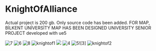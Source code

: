 # KnightOfAlliance
Actual project is 200 gb. Only source code has been added.
FOR MAP, BİLKENT UNİVERSİTY MAP HAS BEEN DESIGNED
UNIVERSITY SENIOR PROJECT developed with ue5


![7](https://github.com/KaanArslans/KnightOfAlliance/assets/100374988/e72bb175-6101-4d70-b61a-f7da1e733189)
![6](https://github.com/KaanArslans/KnightOfAlliance/assets/100374988/be02bbc2-4005-4008-8795-5bdeedc3e410)
![8](https://github.com/KaanArslans/KnightOfAlliance/assets/100374988/15a336b2-e987-4a12-8a36-746d8f321d3b)
![knightof1](https://github.com/KaanArslans/KnightOfAlliance/assets/100374988/70ea410a-2b9c-4660-a92f-8f888eb04f25)
![](https://github.com/KaanArslans/KnightOfAlliance/assets/100374988/d1fabefc-4fbb-4755-b752-ef65f961ecb2)
![4](https://github.com/KaanArslans/KnightOfAlliance/assets/100374988/d8f4ae8c-71e7-4d8c-9dd7-2dc2144e850e)
![5](https://github.com/KaanArslans/KnightOfAlliance/assets/100374988/a9428862-3c4c-404d-a330-c2bd821cdb1d)![3]
![knightof2](https://github.com/KaanArslans/KnightOfAlliance/assets/100374988/ebfae574-af7d-4d85-8a8c-ed9e5d904a1f)



